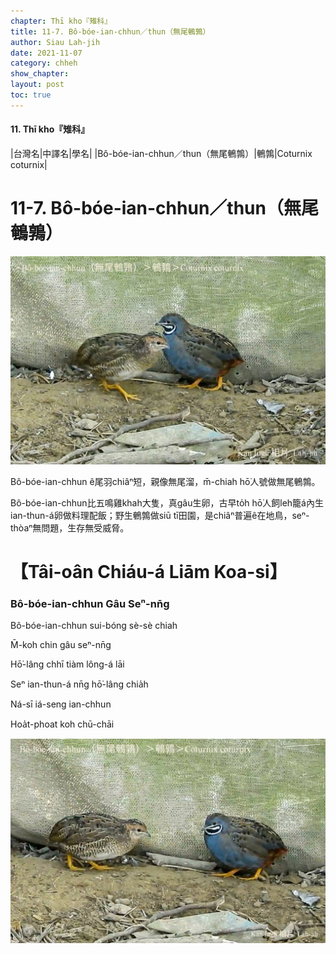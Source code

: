 ```yaml
---
chapter: Thī kho『雉科』
title: 11-7. Bô-bóe-ian-chhun／thun（無尾鵪鶉）
author: Siau Lah-jih
date: 2021-11-07
category: chheh
show_chapter: 
layout: post
toc: true
---
```


#### 11. Thī kho『雉科』

|台灣名|中譯名|學名|
|Bô-bóe-ian-chhun／thun（無尾鵪鶉）|鵪鶉|Coturnix coturnix|


# 11-7. Bô-bóe-ian-chhun／thun（無尾鵪鶉）


![](../too5/11/11-7-1.Bô-bóe-ian-chhun.jpg)


Bô-bóe-ian-chhun ê尾羽chiâⁿ短，親像無尾溜，m̄-chiah hō͘人號做無尾鵪鶉。

Bô-bóe-ian-chhun比五鳴雞khah大隻，真gâu生卵，古早to̍h hō͘人飼leh籠á內生ian-thun-á卵做料理配飯；野生鵪鶉做siū tī田園，是chiâⁿ普遍ê在地鳥，seⁿ-thòaⁿ無問題，生存無受威脅。



# 【Tâi-oân Chiáu-á Liām Koa-si】

### **Bô-bóe-ian-chhun Gâu Seⁿ-nn̄g**

Bô-bóe-ian-chhun sui-bóng sè-sè chiah

M̄-koh chin gâu seⁿ-nn̄g

Hō͘-lâng chhī tiàm lông-á lāi

Seⁿ ian-thun-á nn̄g hō͘-lâng chia̍h

Ná-sī iá-seng ian-chhun

Hoa̍t-phoat koh chū-chāi



![](../too5/11/11-7-2.Bô-bóe-ian-chhun.jpg)

